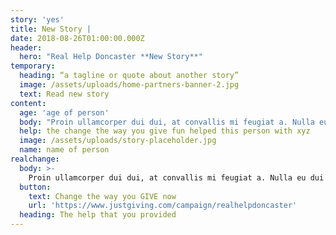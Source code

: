 ```yaml
---
story: 'yes'
title: New Story |
date: 2018-08-26T01:00:00.000Z
header:
  hero: "Real Help Doncaster **New Story**"
temporary:
  heading: “a tagline or quote about another story”
  image: /assets/uploads/home-partners-banner-2.jpg
  text: Read new story
content:
  age: 'age of person'
  body: "Proin ullamcorper dui dui, at convallis mi feugiat a. Nulla eu dui elementum, bibendum diam vitae, hendrerit metus. Fusce accumsan odio arcu, sed feugiat ligula bibendum cursus. In hac habitasse platea dictumst. Cras dapibus lobortis fermentum. Nunc sed feugiat tortor. Praesent interdum turpis vel justo faucibus, luctus venenatis dui tincidunt. Pellentesque at augue gravida, lacinia purus eu, facilisis sem. Praesent porttitor nisi nec ex placerat, ut ullamcorper erat tempus. Vestibulum in neque vitae leo porttitor imperdiet. Duis mauris turpis, pulvinar ut fringilla non, commodo sed ante."
  help: the change the way you give fun helped this person with xyz 
  image: /assets/uploads/story-placeholder.jpg
  name: name of person
realchange:
  body: >-
    Proin ullamcorper dui dui, at convallis mi feugiat a. Nulla eu dui elementum, bibendum diam vitae, hendrerit metus. Fusce accumsan odio arcu, sed feugiat ligula bibendum cursus. In hac habitasse platea dictumst. Cras dapibus lobortis fermentum. Nunc sed feugiat tortor. Praesent interdum turpis vel justo faucibus, luctus venenatis dui tincidunt. Pellentesque at augue gravida, lacinia purus eu, facilisis sem. Praesent porttitor nisi nec ex placerat, ut ullamcorper erat tempus. Vestibulum in neque vitae leo porttitor imperdiet. Duis mauris turpis, pulvinar ut fringilla non, commodo sed ante.
  button:
    text: Change the way you GIVE now
    url: 'https://www.justgiving.com/campaign/realhelpdoncaster'
  heading: The help that you provided
---
```



